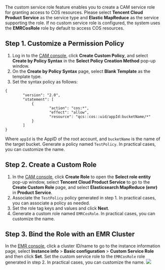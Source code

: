The custom service role feature enables you to create a CAM service role for granting access to COS resources. Please select **Tencent Cloud Product Service** as the service type and **Elastic MapReduce** as the service supporting the role. If no custom service role is configured, the system uses the **EMRCosRole** role by default to access COS resources. 

## Step 1. Customize a Permission Policy
1. Log in to the [CAM console](https://console.cloud.tencent.com/cam/policy), click **Create Custom Policy**, and select **Create by Policy Syntax** in the **Select Policy Creation Method** pop-up window.
2. On the **Create by Policy Syntax** page, select **Blank Template** as the template type.
3. Set the syntax policy as follows:
```
{
		"version": "2.0",
		"statement": [
			{
					"action": "cos:*",
					"effect": "allow",
					"resource": "qcs::cos::uid/appId:bucketName/*"
			}
		]
}
```
Where `appId` is the AppID of the root account, and `bucketName` is the name of the target bucket. Generate a policy named `TestPolicy`. In practical cases, you can customize the name.

## Step 2. Create a Custom Role
1. In the [CAM console](https://console.cloud.tencent.com/cam/role), click **Create Role** to open the **Select role entity** pop-up window, select **Tencent Cloud Product Service** to go to the **Create Custom Role** page, and select **Elasticsearch MapReduce (emr)** in **Product Service**.
2. Associate the `TestPolicy` policy generated in step 1. In practical cases, you can associate a policy as needed.
3. Set the role tag keys and values and click **Next**.
4. Generate a custom role named `EMRCosRole`. In practical cases, you can customize the name.

## Step 3. Bind the Role with an EMR Cluster
In the [EMR console](https://console.cloud.tencent.com/emr), click a cluster ID/name to go to the instance information page, select **Instance info** > **Basic configuration** > **Custom Service Role** and then click **Set**. Set the custom service role to the `EMRCosRole` role generated in step 2. In practical cases, you can customize the name.
![](https://staticintl.cloudcachetci.com/yehe/backend-news/cnrw860_%E5%9B%BD%E9%99%8580.png)
